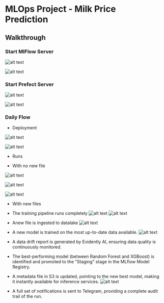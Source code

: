 # MLOps Project - Milk Price Prediction
## Walkthrough

### Start MlFlow Server

![alt text](screenshots/mlflowstart.png)

![alt text](screenshots/mlflow.png)

### Start Prefect Server

![alt text](screenshots/prefect_start.png)

![alt text](screenshots/prefect.png)

### Daily Flow 

* Deployment

![alt text](screenshots/daily_deploy.png)

![alt text](screenshots/deploy_webui.png)

* Runs

- With no new file

![alt text](screenshots/nofilerun.png)

![alt text](screenshots/nofilewebui.png)

![alt text](screenshots/nofiletg.png)

- With new files

* The training pipeline runs completely
![alt text](screenshots/fullrun_prefect.png)
![alt text](screenshots/full_run_log.png)

* Anew file is ingested to datalake
![alt text](screenshots/s3_ingested.png)

* A new model is trained on the most up-to-date data available.
![alt text](screenshots/mlflow_trained_models.png)

* A data drift report is generated by Evidently AI, ensuring data quality is continuously monitored.

* The best-performing model (between Random Forest and XGBoost) is identified and promoted to the "Staging" stage in the MLflow Model Registry.
* A metadata file in S3 is updated, pointing to the new best model, making it instantly available for inference services.
![alt text](screenshots/promoted_model.png)


* A full set of notifications is sent to Telegram, providing a complete audit trail of the run.
















